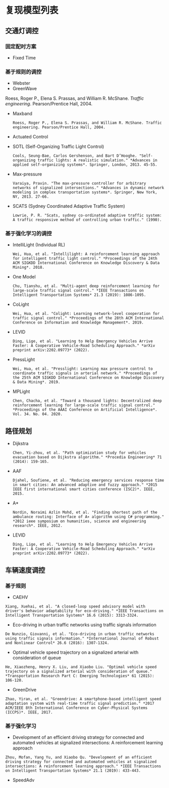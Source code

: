 # 复现模型列表

## 交通灯调控

### 固定配时方案

- Fixed Time



### 基于规则的调控

- Webster
- GreenWave

Roess, Roger P., Elena S. Prassas, and William R. McShane. *Traffic engineering*. Pearson/Prentice Hall, 2004.

- Maxband

  ```
  Roess, Roger P., Elena S. Prassas, and William R. McShane. Traffic engineering. Pearson/Prentice Hall, 2004.
  ```
  
- Actuated Control

- SOTL (Self-Organizing Traffic Light Control)

  ```
  Cools, Seung-Bae, Carlos Gershenson, and Bart D’Hooghe. "Self-organizing traffic lights: A realistic simulation." *Advances in applied self-organizing systems*. Springer, London, 2013. 45-55.
  ```

- Max-pressure

  ```
  Varaiya, Pravin. "The max-pressure controller for arbitrary networks of signalized intersections." *Advances in dynamic network modeling in complex transportation systems*. Springer, New York, NY, 2013. 27-66.
  ```

- SCATS (Sydney Coordinated Adaptive Traffic System)

  ```
  Lowrie, P. R. "Scats, sydney co-ordinated adaptive traffic system: A traffic responsive method of controlling urban traffic." (1990).
  ```



### 基于强化学习的调控

- IntelliLight (Individual RL)

  ```
  Wei, Hua, et al. "Intellilight: A reinforcement learning approach for intelligent traffic light control." *Proceedings of the 24th ACM SIGKDD International Conference on Knowledge Discovery & Data Mining*. 2018.
  ```

- One Model

  ```
  Chu, Tianshu, et al. "Multi-agent deep reinforcement learning for large-scale traffic signal control." *IEEE Transactions on Intelligent Transportation Systems* 21.3 (2019): 1086-1095.
  ```

- CoLight

  ```
  Wei, Hua, et al. "Colight: Learning network-level cooperation for traffic signal control." *Proceedings of the 28th ACM International Conference on Information and Knowledge Management*. 2019.
  ```

- LEVID

  ```
  Ding, Lige, et al. "Learning to Help Emergency Vehicles Arrive Faster: A Cooperative Vehicle-Road Scheduling Approach." *arXiv preprint arXiv:2202.09773* (2022).
  ```

- PressLight

  ```
  Wei, Hua, et al. "Presslight: Learning max pressure control to coordinate traffic signals in arterial network." *Proceedings of the 25th ACM SIGKDD International Conference on Knowledge Discovery & Data Mining*. 2019.
  ```

- MPLight

  ```
  Chen, Chacha, et al. "Toward a thousand lights: Decentralized deep reinforcement learning for large-scale traffic signal control." *Proceedings of the AAAI Conference on Artificial Intelligence*. Vol. 34. No. 04. 2020.
  ```





## 路径规划

- Dijkstra

  ```
  Chen, Yi-zhou, et al. "Path optimization study for vehicles evacuation based on Dijkstra algorithm." *Procedia Engineering* 71 (2014): 159-165.
  ```

- AAF

  ```
  Djahel, Soufiene, et al. "Reducing emergency services response time in smart cities: An advanced adaptive and fuzzy approach." *2015 IEEE first international smart cities conference (ISC2)*. IEEE, 2015.
  ```

- A*

  ```
  Nordin, Noraimi Azlin Mohd, et al. "Finding shortest path of the ambulance routing: Interface of A∗ algorithm using C# programming." *2012 ieee symposium on humanities, science and engineering research*. IEEE, 2012.
  ```

- LEVID

  ```
  Ding, Lige, et al. "Learning to Help Emergency Vehicles Arrive Faster: A Cooperative Vehicle-Road Scheduling Approach." *arXiv preprint arXiv:2202.09773* (2022).
  ```





## 车辆速度调控

### 基于规则

- CAEHV

```
Xiang, Xuehai, et al. "A closed-loop speed advisory model with driver's behavior adaptability for eco-driving." *IEEE Transactions on Intelligent Transportation Systems* 16.6 (2015): 3313-3324.
```

- Eco-driving in urban traffic networks using traffic signals information

```
De Nunzio, Giovanni, et al. "Eco‐driving in urban traffic networks using traffic signals information." *International Journal of Robust and Nonlinear Control* 26.6 (2016): 1307-1324.
```

- Optimal vehicle speed trajectory on a signalized arterial with consideration of queue

```
He, Xiaozheng, Henry X. Liu, and Xiaobo Liu. "Optimal vehicle speed trajectory on a signalized arterial with consideration of queue." *Transportation Research Part C: Emerging Technologies* 61 (2015): 106-120.
```

- GreenDrive

```Bib
Zhao, Yiran, et al. "Greendrive: A smartphone-based intelligent speed adaptation system with real-time traffic signal prediction." *2017 ACM/IEEE 8th International Conference on Cyber-Physical Systems (ICCPS)*. IEEE, 2017.
```



### 基于强化学习

- Development of an efficient driving strategy for connected and automated vehicles at signalized intersections: A reinforcement learning approach

```
Zhou, Mofan, Yang Yu, and Xiaobo Qu. "Development of an efficient driving strategy for connected and automated vehicles at signalized intersections: A reinforcement learning approach." *IEEE Transactions on Intelligent Transportation Systems* 21.1 (2019): 433-443.
```

- SpeedAdv

